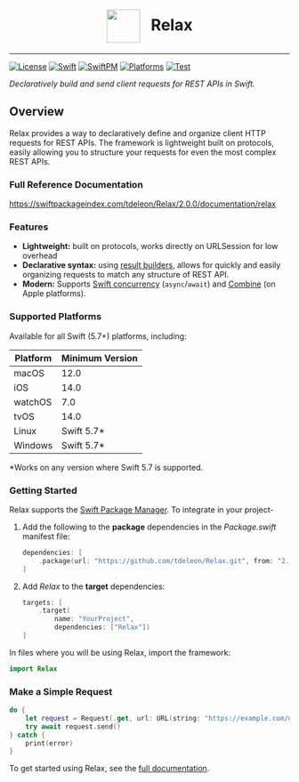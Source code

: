 
<h1 style="text-align: center;"><img src="https://user-images.githubusercontent.com/3507743/82412732-08c9c900-9a29-11ea-9eb4-0f7caea45e6e.png" height="60" style="vertical-align: middle; padding-right: 20px">Relax</h1>

---

[![License](https://img.shields.io/github/license/tdeleon/Relax)](https://github.com/tdeleon/Relax/blob/master/LICENSE)
[![Swift](https://img.shields.io/endpoint?url=https%3A%2F%2Fswiftpackageindex.com%2Fapi%2Fpackages%2Ftdeleon%2FRelax%2Fbadge%3Ftype%3Dswift-versions)](https://swiftpackageindex.com/tdeleon/Relax)
[![SwiftPM](https://img.shields.io/badge/SwiftPM-compatible-brightgreen)](https://swift.org/package-manager/)
[![Platforms](https://img.shields.io/badge/Platforms-macOS%20%7C%20iOS%20%7C%20watchOS%20%7C%20tvOS%20%7C%20Linux%20%7C%20Windows-blue)](https://www.swift.org/platform-support/)
[![Test](https://github.com/tdeleon/Relax/actions/workflows/test.yml/badge.svg?branch=main)](https://github.com/tdeleon/Relax/actions/workflows/test.yml?query=branch%3Amain++)

*Declaratively build and send client requests for REST APIs in Swift.*

## Overview

Relax provides a way to declaratively define and organize client HTTP requests for REST APIs. The framework is
lightweight built on protocols, easily allowing you to structure your requests for even the most complex REST APIs.

### Full Reference Documentation

https://swiftpackageindex.com/tdeleon/Relax/2.0.0/documentation/relax

### Features

- **Lightweight:** built on protocols, works directly on URLSession for low overhead
- **Declarative syntax:** using [result builders](https://docs.swift.org/swift-book/LanguageGuide/AdvancedOperators.html#ID630),
allows for quickly and easily organizing requests to match any structure of REST API.
- **Modern:** Supports [Swift concurrency](https://docs.swift.org/swift-book/LanguageGuide/Concurrency.html)
(`async`/`await`) and [Combine](https://developer.apple.com/documentation/combine) (on Apple platforms).

### Supported Platforms

Available for all Swift (5.7+) platforms, including:

| Platform | Minimum Version |
|----------|-----------------|
| macOS    | 12.0            |
| iOS      | 14.0            |
| watchOS  | 7.0             |
| tvOS     | 14.0            |
| Linux    | Swift 5.7*      |
| Windows  | Swift 5.7*      |

*Works on any version where Swift 5.7 is supported.

### Getting Started

Relax supports the [Swift Package Manager](https://www.swift.org/package-manager/). To integrate in your project-

1. Add the following to the **package** dependencies in the *Package.swift* manifest file:

    ```swift
    dependencies: [
        .package(url: "https://github.com/tdeleon/Relax.git", from: "2.0.0")
    ]
    ```

2. Add *Relax* to the **target** dependencies:

    ```swift
    targets: [
        .target(
            name: "YourProject",
            dependencies: ["Relax"])
    ]
    ```

In files where you will be using Relax, import the framework:

```swift
import Relax
```

### Make a Simple Request

```swift
do {
    let request = Request(.get, url: URL(string: "https://example.com/users")!)
    try await request.send()
} catch {
    print(error)
}
```

To get started using Relax, see the [full documentation](https://swiftpackageindex.com/tdeleon/Relax/2.0.0/documentation/relax
).
